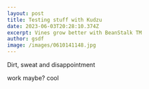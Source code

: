```yaml
---
layout: post
title: Testing stuff with Kudzu
date: 2023-06-03T20:28:10.374Z
excerpt: Vines grow better with BeanStalk TM
author: gsdf
image: /images/0610141148.jpg
---
```

D﻿irt, sweat and disappointment

work maybe? cool